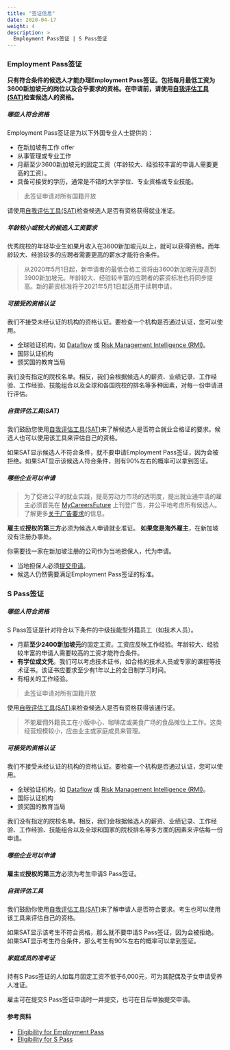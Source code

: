 ```yaml
---
title: "签证信息"
date: 2020-04-17
weight: 4
description: >
  Employment Pass签证 | S Pass签证
---
```


### Employment Pass签证

**只有符合条件的候选人才能办理Employment Pass签证。包括每月最低工资为3600新加坡元的岗位以及合乎要求的资格。在申请前，请使用[自我评估工具(SAT)](https://www.mom.gov.sg/eservices/services/employment-s-pass-self-assessment-tool)检查候选人的资格。**

##### 哪些人符合资格
Employment Pass签证是为以下外国专业人士提供的：

- 在新加坡有工作 offer
- 从事管理或专业工作
- 月薪至少3600新加坡元的固定工资（年龄较大、经验较丰富的申请人需要更高的工资）。
- 具备可接受的学历，通常是不错的大学学位、专业资格或专业技能。

> 此签证申请对所有国籍开放

请使用[自我评估工具(SAT)](https://www.mom.gov.sg/eservices/services/employment-s-pass-self-assessment-tool)检查候选人是否有资格获得就业准证。

##### 年龄较小或较大的候选人工资要求

优秀院校的年轻毕业生如果月收入在3600新加坡元以上，就可以获得资格。而年龄较大、经验较多的应聘者需要更高的薪水才能符合条件。

> 从2020年5月1日起，新申请者的最低合格工资将由3600新加坡元提高到3900新加坡元。年龄较大、经验较丰富的应聘者的薪资标准也将同步提高。新的薪资标准将于2021年5月1日起适用于续聘申请。

##### 可接受的资格认证

我们不接受未经认证的机构的资格认证。要检查一个机构是否通过认证，您可以使用。

- 全球验证机构，如 [Dataflow](https://corp.dataflowgroup.com/) 或 [Risk Management Intelligence (RMI)](https://rmi.com.sg/)。
- 国际认证机构
- 颁奖国的教育当局

我们没有指定的院校名单。相反，我们会根据候选人的薪资、业绩记录、工作经验、工作经验、技能组合以及全球和各国院校的排名等多种因素，对每一份申请进行评估。

##### 自我评估工具(SAT)

我们鼓励您使用[自我评估工具(SAT)]((https://www.mom.gov.sg/eservices/services/employment-s-pass-self-assessment-tool))来了解候选人是否符合就业合格证的要求。候选人也可以使用该工具来评估自己的资格。

如果SAT显示候选人不符合条件，就不要申请Employment Pass签证，因为会被拒绝。如果SAT显示该候选人符合条件，则有90%左右的概率可以拿到签证。

##### 哪些企业可以申请

> 为了促进公平的就业实践，提高劳动力市场的透明度，提出就业通申请的雇主必须首先在 [MyCareersFuture](https://www.mycareersfuture.sg/) 上刊登广告，并公平地考虑所有候选人。了解更多[关于广告要求](https://www.mom.gov.sg/passes-and-permits/employment-pass/consider-all-candidates-fairly-before-you-apply-for-an-employment-pass)的信息。

**雇主**或**授权的第三方**必须为候选人申请就业准证。
**如果您是海外雇主**，在新加坡没有注册办事处。

你需要找一家在新加坡注册的公司作为当地担保人，代为申请。

- 当地担保人必须[提交申请](https://www.mom.gov.sg/passes-and-permits/employment-pass/apply-for-a-pass#submit-an-application)。
- 候选人仍然需要满足Employment Pass签证的标准。

### S Pass签证

##### 哪些人符合资格

S Pass签证是针对符合以下条件的中级技能型外籍员工（如技术人员）。

- 月薪**至少2400新加坡元**的固定工资。工资应反映工作经验。年龄较大、经验较丰富的申请人需要较高的工资才能符合条件。
- **有学位或文凭**。我们可以考虑技术证书，如合格的技术人员或专家的课程等技术证书。该证书应要求至少有1年以上的全日制学习时间。
- 有相关的工作经验。

> 此签证申请对所有国籍开放

使用[自我评估工具(SAT)](https://www.mom.gov.sg/eservices/services/employment-s-pass-self-assessment-tool)来检查候选人是否有资格获得该通行证。

> 不能雇佣外籍员工在小贩中心、咖啡店或美食广场的食品摊位上工作。这类经营规模较小，应由业主或家庭成员来管理。

##### 可接受的资格认证
我们不接受未经认证的机构的资格认证。要检查一个机构是否通过认证，您可以使用。

- 全球验证机构，如 [Dataflow](https://corp.dataflowgroup.com/) 或 [Risk Management Intelligence (RMI)](https://rmi.com.sg/)。
- 国际认证机构
- 颁奖国的教育当局

我们没有指定的院校名单。相反，我们会根据候选人的薪资、业绩记录、工作经验、工作经验、技能组合以及全球和国家的院校排名等多方面的因素来评估每一份申请。

##### 哪些企业可以申请
**雇主**或**授权的第三方**必须为考生申请S Pass签证。

##### 自我评估工具
我们鼓励你使用[自我评估工具(SAT)](https://www.mom.gov.sg/eservices/services/employment-s-pass-self-assessment-tool)来了解申请人是否符合要求。考生也可以使用该工具来评估自己的资格。

如果SAT显示该考生不符合资格，那么就不要申请S Pass签证，因为会被拒绝。如果SAT显示考生符合条件，那么考生有90%左右的概率可以拿到签证。

##### 家庭成员的准考证
持有S Pass签证的人如每月固定工资不低于6,000元，可为其配偶及子女申请受养人准证。

雇主可在提交S Pass签证申请时一并提交，也可在日后单独提交申请。

#### 参考资料
- [Eligibility for Employment Pass](https://www.mom.gov.sg/passes-and-permits/employment-pass/eligibility)
- [Eligibility for S Pass](https://www.mom.gov.sg/passes-and-permits/s-pass/eligibility)
